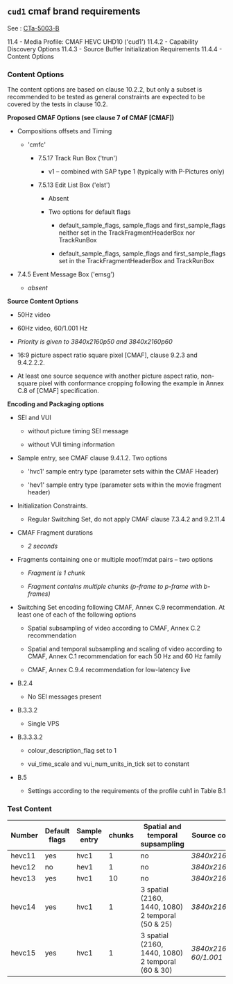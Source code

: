 ## `cud1` cmaf brand requirements

See : [CTa-5003-B](https://shop.cta.tech/products/web-application-video-ecosystem-device-playback-capabilities-cta-5003-b) 

11.4 - Media Profile: CMAF HEVC UHD10 ('cud1')
11.4.2 - Capability Discovery Options
11.4.3 - Source Buffer Initialization Requirements
11.4.4 - Content Options


### Content Options

The content options are based on clause 10.2.2, but only a subset is
recommended to be tested as general constraints are expected to be
covered by the tests in clause 10.2.

**Proposed CMAF Options (see clause 7 of CMAF \[CMAF\])**

-   Compositions offsets and Timing

    -   'cmfc'

        -   7.5.17 Track Run Box ('trun')

            -   v1 – combined with SAP type 1 (typically with P-Pictures
                only)

        -   7.5.13 Edit List Box ('elst')

            -   Absent

            -   Two options for default flags

                -   default_sample_flags, sample_flags and
                    first_sample_flags neither set in the
                    TrackFragmentHeaderBox nor TrackRunBox

                -   default_sample_flags, sample_flags and
                    first_sample_flags set in the TrackFragmentHeaderBox
                    and TrackRunBox

-   7.4.5 Event Message Box ('emsg')

    -   *absent*

**Source Content Options**

-   50Hz video

-   60Hz video, 60/1.001 Hz

-   *Priority is given to 3840x2160p50 and 3840x2160p60*

-   16:9 picture aspect ratio square pixel \[CMAF\], clause 9.2.3 and
    9.4.2.2.2.

-   At least one source sequence with another picture aspect ratio,
    non-square pixel with conformance cropping following the example in
    Annex C.8 of \[CMAF\] specification.

**Encoding and Packaging options**

-   SEI and VUI

    -   without picture timing SEI message

    -   without VUI timing information

-   Sample entry, see CMAF clause 9.4.1.2. Two options

    -   'hvc1' sample entry type (parameter sets within the CMAF Header)

    -   'hev1' sample entry type (parameter sets within the movie
        fragment header)

-   Initialization Constraints.

    -   Regular Switching Set, do not apply CMAF clause 7.3.4.2 and
        9.2.11.4

-   CMAF Fragment durations

    -   *2 seconds*

-   Fragments containing one or multiple moof/mdat pairs – two options

    -   *Fragment is 1 chunk*

    -   *Fragment contains multiple chunks (p-frame to p-frame with
        b-frames)*

-   Switching Set encoding following CMAF, Annex C.9 recommendation. At
    least one of each of the following options

    -   Spatial subsampling of video according to CMAF, Annex C.2
        recommendation

    -   Spatial and temporal subsampling and scaling of video according
        to CMAF, Annex C.1 recommendation for each 50 Hz and 60 Hz
        family

    -   CMAF, Annex C.9.4 recommendation for low-latency live

-   B.2.4

    -   No SEI messages present

-   B.3.3.2

    -   Single VPS

-   B.3.3.3.2

    -   colour_description_flag set to 1

    -   vui_time_scale and vui_num_units_in_tick set to constant

-   B.5

    -   Settings according to the requirements of the profile cuh1 in
        Table B.1

### Test Content

<table>
<colgroup>
<col style="width: 9%" />
<col style="width: 11%" />
<col style="width: 12%" />
<col style="width: 8%" />
<col style="width: 28%" />
<col style="width: 28%" />
</colgroup>
<thead>
<tr class="header">
<th>Number</th>
<th>Default flags</th>
<th>Sample entry</th>
<th>chunks</th>
<th>Spatial and temporal supsampling</th>
<th>Source content</th>
</tr>
</thead>
<tbody>
<tr class="odd">
<td>hevc11</td>
<td>yes</td>
<td>hvc1</td>
<td>1</td>
<td>no</td>
<td><em>3840x2160p50</em></td>
</tr>
<tr class="even">
<td>hevc12</td>
<td>no</td>
<td>hev1</td>
<td>1</td>
<td>no</td>
<td><em>3840x2160p50</em></td>
</tr>
<tr class="odd">
<td>hevc13</td>
<td>yes</td>
<td>hvc1</td>
<td>10</td>
<td>no</td>
<td><em>3840x2160p50</em></td>
</tr>
<tr class="even">
<td>hevc14</td>
<td>yes</td>
<td>hvc1</td>
<td>1</td>
<td>3 spatial (2160, 1440, 1080)<br />
2 temporal (50 &amp; 25)</td>
<td><em>3840x2160p50</em></td>
</tr>
<tr class="odd">
<td>hevc15</td>
<td>yes</td>
<td>hvc1</td>
<td>1</td>
<td>3 spatial (2160, 1440, 1080)<br />
2 temporal (60 &amp; 30)</td>
<td><em>3840x2160p 60/1.001</em></td>
</tr>
</tbody>
</table>
